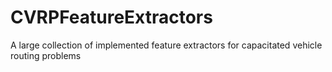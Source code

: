 # CVRPFeatureExtractors
A large collection of implemented feature extractors for capacitated vehicle routing problems
